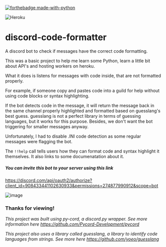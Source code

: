 [![forthebadge made-with-python](http://ForTheBadge.com/images/badges/made-with-python.svg)](https://www.python.org/)

![Heroku](http://heroku-badge.herokuapp.com/?app=heroku-badge&root=bot.py)



# discord-code-formatter
A discord bot to check if messages have the correct code formatting. 

This was a basic project to help me learn some Python, learn a little bit about API's and hosting workers on heroku.

What it does is listens for messages with code inside, that are not formatted properly. 

For example, if someone copy and pastes code into a guild for help without using code blocks or syntax highlighting.

If the bot detects code in the message, it will return the message back in the same channel properly highlighted and formatted based on guesslang's best guess.
guesslang is not a perfect library in terms of guessing languages, but it works for this purpose. Besides, we don't want the bot triggering for smaller messages anyway.

Unfortunately, I had to disable .INI code detection as some regular messages were flagging the bot. 

The `!!help` call tells users how they can format code and syntax highlight it themselves. It also links to some documenatation about it.

##### You can invite this bot to your server using this link 
https://discord.com/api/oauth2/authorize?client_id=908433441102630933&permissions=274877990912&scope=bot

![image](https://user-images.githubusercontent.com/48274410/143137498-93ad2e24-6c77-4a29-bb86-adda8dac9f0d.png)

### Thanks for viewing! 

*This project was built using py-cord, a discord.py wrapper. See more information here https://github.com/Pycord-Development/pycord*

*This project also uses a library called guesslang, a library to identify code languages from strings. See more here https://github.com/yoeo/guesslang*
